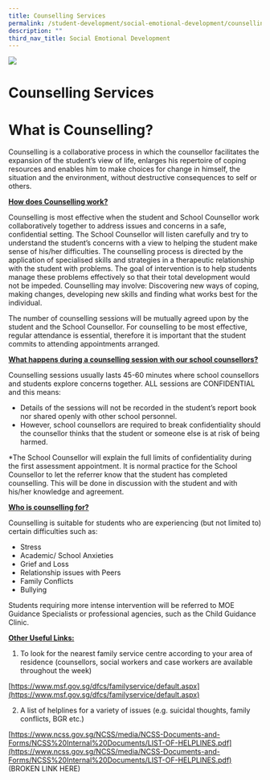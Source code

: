 ```yaml
---
title: Counselling Services
permalink: /student-development/social-emotional-development/counselling-services/
description: ""
third_nav_title: Social Emotional Development
---
```

![](/images/Departments/pagebanner1%20(1).jpg)

Counselling Services
====================

**What is Counselling?**
========================

Counselling is a collaborative process in which the counsellor facilitates the expansion of the student’s view of life, enlarges his repertoire of coping resources and enables him to make choices for change in himself, the situation and the environment, without destructive consequences to self or others.

**<u>How does Counselling work?</u>**

Counselling is most effective when the student and School Counsellor work collaboratively together to address issues and concerns in a safe, confidential setting. The School Counsellor will listen carefully and try to understand the student’s concerns with a view to helping the student make sense of his/her difficulties. The counselling process is directed by the application of specialised skills and strategies in a therapeutic relationship with the student with problems. The goal of intervention is to help students manage these problems effectively so that their total development would not be impeded. Counselling may involve: Discovering new ways of coping, making changes, developing new skills and finding what works best for the individual.

The number of counselling sessions will be mutually agreed upon by the student and the School Counsellor. For counselling to be most effective, regular attendance is essential, therefore it is important that the student commits to attending appointments arranged.

**<u>What happens during a counselling session with our school counsellors?</u>**

Counselling sessions usually lasts 45-60 minutes where school counsellors and students explore concerns together. ALL sessions are CONFIDENTIAL and this means:

*   Details of the sessions will not be recorded in the student’s report book nor shared openly with other school personnel.
*   However, school counsellors are required to break confidentiality should the counsellor thinks that the student or someone else is at risk of being harmed.

\*The School Counsellor will explain the full limits of confidentiality during the first assessment appointment. It is normal practice for the School Counsellor to let the referrer know that the student has completed counselling. This will be done in discussion with the student and with his/her knowledge and agreement.

**<u>Who is counselling for?</u>**

Counselling is suitable for students who are experiencing (but not limited to) certain difficulties such as:

*   Stress
*   Academic/ School Anxieties
*   Grief and Loss
*   Relationship issues with Peers
*   Family Conflicts
*   Bullying

Students requiring more intense intervention will be referred to MOE Guidance Specialists or professional agencies, such as the Child Guidance Clinic.

**<u>Other Useful Links:</u>**

1) To look for the nearest family service centre according to your area of residence (counsellors, social workers and case workers are available throughout the week)

[https://www.msf.gov.sg/dfcs/familyservice/default.aspx](https://www.msf.gov.sg/dfcs/familyservice/default.aspx)

2) A list of helplines for a variety of issues (e.g. suicidal thoughts, family conflicts, BGR etc.)

[https://www.ncss.gov.sg/NCSS/media/NCSS-Documents-and-Forms/NCSS%20Internal%20Documents/LIST-OF-HELPLINES.pdf](https://www.ncss.gov.sg/NCSS/media/NCSS-Documents-and-Forms/NCSS%20Internal%20Documents/LIST-OF-HELPLINES.pdf) (BROKEN LINK HERE)